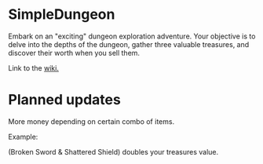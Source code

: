 # SimpleDungeon
Embark on an "exciting" dungeon exploration adventure. Your objective is to delve into the depths of the dungeon, gather three valuable treasures, and discover their worth when you sell them.

Link to the [wiki.](https://github.com/Shadow1363/SimpleDungeon/wiki)

# Planned updates
More money depending on certain combo of items.

Example:

(Broken Sword & Shattered Shield) doubles your treasures value.
